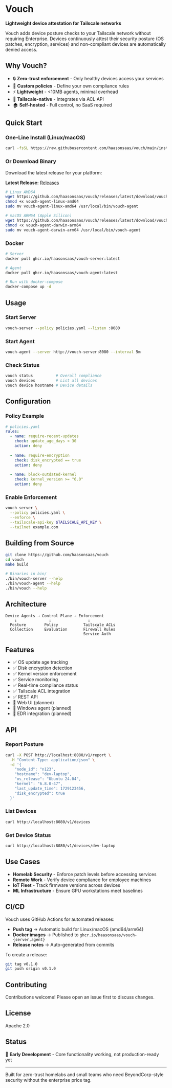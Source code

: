 # Vouch

**Lightweight device attestation for Tailscale networks**

Vouch adds device posture checks to your Tailscale network without requiring Enterprise. Devices continuously attest their security posture (OS patches, encryption, services) and non-compliant devices are automatically denied access.

## Why Vouch?

- 🔒 **Zero-trust enforcement** - Only healthy devices access your services
- 🎯 **Custom policies** - Define your own compliance rules
- ⚡ **Lightweight** - <10MB agents, minimal overhead
- 🔌 **Tailscale-native** - Integrates via ACL API
- 🏠 **Self-hosted** - Full control, no SaaS required

## Quick Start

### One-Line Install (Linux/macOS)

```bash
curl -fsSL https://raw.githubusercontent.com/haasonsaas/vouch/main/install.sh | sh
```

### Or Download Binary

Download the latest release for your platform:

**Latest Release:** [Releases](https://github.com/haasonsaas/vouch/releases/latest)

```bash
# Linux AMD64
wget https://github.com/haasonsaas/vouch/releases/latest/download/vouch-agent-linux-amd64
chmod +x vouch-agent-linux-amd64
sudo mv vouch-agent-linux-amd64 /usr/local/bin/vouch-agent

# macOS ARM64 (Apple Silicon)
wget https://github.com/haasonsaas/vouch/releases/latest/download/vouch-agent-darwin-arm64
chmod +x vouch-agent-darwin-arm64
sudo mv vouch-agent-darwin-arm64 /usr/local/bin/vouch-agent
```

### Docker

```bash
# Server
docker pull ghcr.io/haasonsaas/vouch-server:latest

# Agent
docker pull ghcr.io/haasonsaas/vouch-agent:latest

# Run with docker-compose
docker-compose up -d
```

## Usage

### Start Server

```bash
vouch-server --policy policies.yaml --listen :8080
```

### Start Agent

```bash
vouch-agent --server http://vouch-server:8080 --interval 5m
```

### Check Status

```bash
vouch status          # Overall compliance
vouch devices         # List all devices
vouch device hostname # Device details
```

## Configuration

### Policy Example

```yaml
# policies.yaml
rules:
  - name: require-recent-updates
    check: update_age_days < 30
    action: deny
    
  - name: require-encryption
    check: disk_encrypted == true
    action: deny
    
  - name: block-outdated-kernel
    check: kernel_version >= "6.0"
    action: deny
```

### Enable Enforcement

```bash
vouch-server \
  --policy policies.yaml \
  --enforce \
  --tailscale-api-key $TAILSCALE_API_KEY \
  --tailnet example.com
```

## Building from Source

```bash
git clone https://github.com/haasonsaas/vouch
cd vouch
make build

# Binaries in bin/
./bin/vouch-server --help
./bin/vouch-agent --help
./bin/vouch --help
```

## Architecture

```
Device Agents → Control Plane → Enforcement
    ↓              ↓                ↓
  Posture        Policy           Tailscale ACLs
  Collection     Evaluation       Firewall Rules
                                  Service Auth
```

## Features

- ✅ OS update age tracking
- ✅ Disk encryption detection
- ✅ Kernel version enforcement
- ✅ Service monitoring
- ✅ Real-time compliance status
- ✅ Tailscale ACL integration
- ✅ REST API
- 🚧 Web UI (planned)
- 🚧 Windows agent (planned)
- 🚧 EDR integration (planned)

## API

### Report Posture

```bash
curl -X POST http://localhost:8080/v1/report \
  -H "Content-Type: application/json" \
  -d '{
    "node_id": "n123",
    "hostname": "dev-laptop",
    "os_release": "Ubuntu 24.04",
    "kernel": "6.8.0-47",
    "last_update_time": 1729123456,
    "disk_encrypted": true
  }'
```

### List Devices

```bash
curl http://localhost:8080/v1/devices
```

### Get Device Status

```bash
curl http://localhost:8080/v1/devices/dev-laptop
```

## Use Cases

- **Homelab Security** - Enforce patch levels before accessing services
- **Remote Work** - Verify device compliance for employee machines
- **IoT Fleet** - Track firmware versions across devices
- **ML Infrastructure** - Ensure GPU workstations meet baselines

## CI/CD

Vouch uses GitHub Actions for automated releases:

- **Push tag** → Automatic build for Linux/macOS (amd64/arm64)
- **Docker images** → Published to `ghcr.io/haasonsaas/vouch-{server,agent}`
- **Release notes** → Auto-generated from commits

To create a release:

```bash
git tag v0.1.0
git push origin v0.1.0
```

## Contributing

Contributions welcome! Please open an issue first to discuss changes.

## License

Apache 2.0

## Status

🚧 **Early Development** - Core functionality working, not production-ready yet

---

Built for zero-trust homelabs and small teams who need BeyondCorp-style security without the enterprise price tag.
